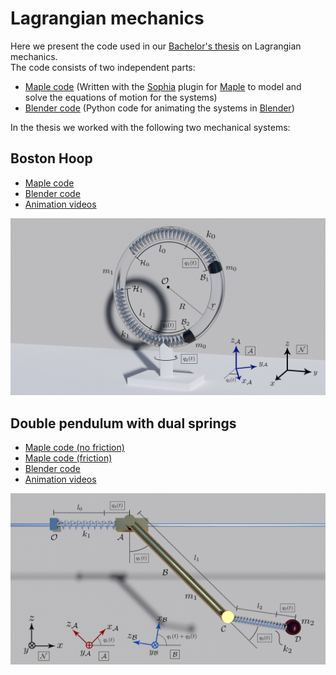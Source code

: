 # Lagrangian mechanics

Here we present the code used in our [Bachelor's thesis](https://dl.dropboxusercontent.com/u/2522790/bachelors_thesis.pdf) on Lagrangian mechanics.  
The code consists of two independent parts: 

* [Maple code](https://github.com/filipstrand/lagrangian-mechanics/blob/master/maple_code) (Written with the [Sophia](http://www.mech.kth.se/~nap/F_fk/sophia/) plugin for [Maple](https://www.maplesoft.com/products/Maple/) to model and solve the equations of motion for the systems)
* [Blender code](https://github.com/filipstrand/lagrangian-mechanics/blob/master/blender_code) (Python code for animating the systems in [Blender](https://www.blender.org))

In the thesis we worked with the following two mechanical systems:   

## Boston Hoop

* [Maple code](https://github.com/filipstrand/lagrangian-mechanics/blob/master/maple_code/boston_hoop.mpl)
* [Blender code](https://github.com/filipstrand/lagrangian-mechanics/blob/master/blender_code/boston_hoop_blender.py)
* [Animation videos](https://www.youtube.com/watch?v=cKMxSKV5acQ)

![alt tag](https://raw.githubusercontent.com/filipstrand/lagrangian-mechanics/master/images/boston_hoop.jpg)



## Double pendulum with dual springs

* [Maple code (no friction)](https://github.com/filipstrand/lagrangian-mechanics/blob/master/maple_code/double_pendulum.mpl)
* [Maple code (friction)](https://github.com/filipstrand/lagrangian-mechanics/blob/master/maple_code/double_pendulum_friction.mpl)
* [Blender code](https://github.com/filipstrand/lagrangian-mechanics/blob/master/blender_code/double_pendulum_blender.py)
* [Animation videos](https://www.youtube.com/watch?v=vDLLvorw2F4)

![alt tag](https://raw.githubusercontent.com/filipstrand/lagrangian-mechanics/master/images/double_pendulum.jpg)




